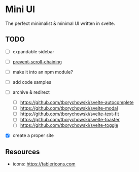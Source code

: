 Mini UI
=============

The perfect minimalist & minimal UI written in svelte.


## TODO
- [ ] expandable sidebar
- [ ] [prevent-scroll-chaining](https://ishadeed.com/article/prevent-scroll-chaining-overscroll-behavior/)
- [ ] make it into an npm module?
- [ ] add code samples
- [ ] archive & redirect
  - [ ] https://github.com/tborychowski/svelte-autocomplete
  - [ ] https://github.com/tborychowski/svelte-modal
  - [ ] https://github.com/tborychowski/svelte-text-fit
  - [ ] https://github.com/tborychowski/svelte-toaster
  - [ ] https://github.com/tborychowski/svelte-toggle
- [x] create a proper site


## Resources
- icons: https://tablericons.com
